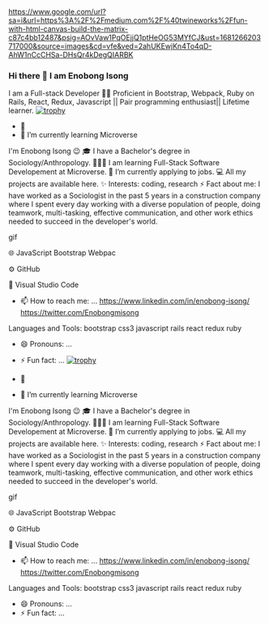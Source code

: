  https://www.google.com/url?sa=i&url=https%3A%2F%2Fmedium.com%2F%40twineworks%2Ffun-with-html-canvas-build-the-matrix-c87c4bb12487&psig=AOvVaw1PqOEjjQ1ptHeOG53MYfCJ&ust=1681266203717000&source=images&cd=vfe&ved=2ahUKEwjKn4To4qD-AhW1nCcCHSa-DHsQr4kDegQIARBK

### Hi there 👋 I am Enobong Isong
I am a Full-stack Developer 👨‍💻  Proficient in Bootstrap, Webpack, Ruby on Rails, React, Redux, Javascript || Pair programming enthusiast|| Lifetime learner. [![trophy](https://github-profile-trophy.vercel.app/?username=Enoisong)](https://github.com/Enoisona/github-profile-trophy)
 

- 🔭 
- 🌱 I’m currently learning Microverse

I'm Enobong Isong 😉
🎓 I have a Bachelor's degree in Sociology/Anthropology.
👨🏻‍💻 I am learning Full-Stack Software Developement at Microverse.
🌱 I’m currently applying to jobs.
💻 All my projects are available here.
✨ Interests: coding, research
⚡ Fact about me:  I have worked as a Sociologist in the past 5 years in a construction company where I spent every day working with a diverse population of people, doing teamwork,  multi-tasking, effective communication, and other work ethics needed to succeed in the developer's world.

gif

🌐   JavaScript Bootstrap Webpac 

⚙️   GitHub 

🔧   Visual Studio Code 
 
- 📫 How to reach me: ...
https://www.linkedin.com/in/enobong-isong/ https://twitter.com/Enobongmisong

Languages and Tools:
bootstrap css3 javascript rails react redux ruby 

- 😄 Pronouns: ...
- ⚡ Fun fact: ...
 [![trophy](https://github-profile-trophy.vercel.app/?username=Enoisong)](https://github.com/Enoisona/github-profile-trophy)
 

- 🔭 
- 🌱 I’m currently learning Microverse

I'm Enobong Isong 😉
🎓 I have a Bachelor's degree in Sociology/Anthropology.
👨🏻‍💻 I am learning Full-Stack Software Developement at Microverse.
🌱 I’m currently applying to jobs.
💻 All my projects are available here.
✨ Interests: coding, research
⚡ Fact about me:  I have worked as a Sociologist in the past 5 years in a construction company where I spent every day working with a diverse population of people, doing teamwork,  multi-tasking, effective communication, and other work ethics needed to succeed in the developer's world.

gif

🌐   JavaScript Bootstrap Webpac 

⚙️   GitHub 

🔧   Visual Studio Code 
 
- 📫 How to reach me: ...
https://www.linkedin.com/in/enobong-isong/ https://twitter.com/Enobongmisong

Languages and Tools:
bootstrap css3 javascript rails react redux ruby 

- 😄 Pronouns: ...
- ⚡ Fun fact: ...
<!--
 [![trophy](https://github-profile-trophy.vercel.app/?username=Enoisong)](https://github.com/Enoisona/github-profile-trophy)
 

- 🔭 
- 🌱 I’m currently learning Microverse

I'm Enobong Isong 😉
🎓 I have a Bachelor's degree in Sociology/Anthropology.
👨🏻‍💻 I am learning Full-Stack Software Developement at Microverse.
🌱 I’m currently applying to jobs.
💻 All my projects are available here.
✨ Interests: coding, research
⚡ Fact about me:  I have worked as a Sociologist in the past 5 years in a construction company where I spent every day working with a diverse population of people, doing teamwork,  multi-tasking, effective communication, and other work ethics needed to succeed in the developer's world.

gif

🌐   JavaScript Bootstrap Webpac 

⚙️   GitHub 

🔧   Visual Studio Code 
 
- 📫 How to reach me: ...
https://www.linkedin.com/in/enobong-isong/ https://twitter.com/Enobongmisong

Languages and Tools:
bootstrap css3 javascript rails react redux ruby 

- 😄 Pronouns: ...
- ⚡ Fun fact: ...
-->

